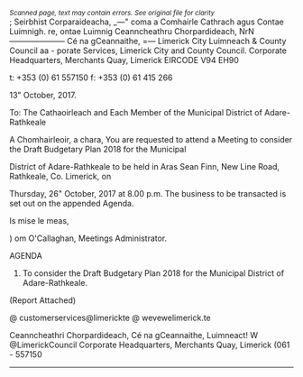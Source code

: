 *<small>Scanned page, text may contain errors. See original file for clarity</small>*  
; Seirbhist Corparaideacha,
_—" coma a Comhairle Cathrach agus Contae Luimnigh.
re, ontae Luimnig Ceanncheathru Chorpardideach,
NrN ——————— Cé na gCeannaithe,
=— Limerick City Luimneach
& County Council aa -
porate Services,
Limerick City and County Council.
Corporate Headquarters,
Merchants Quay,
Limerick
EIRCODE V94 EH90

t: +353 (0) 61 557150
f: +353 (0) 61 415 266

13" October, 2017.

To: The Cathaoirleach and Each Member of the Municipal District of Adare-Rathkeale

A Chomhairleoir, a chara,
You are requested to attend a Meeting to consider the Draft Budgetary Plan 2018 for the Municipal

District of Adare-Rathkeale to be held in Aras Sean Finn, New Line Road, Rathkeale, Co. Limerick, on

Thursday, 26" October, 2017 at 8.00 p.m. The business to be transacted is set out on the
appended Agenda.

Is mise le meas,

)
om O'Callaghan,
Meetings Administrator.

AGENDA

1. To consider the Draft Budgetary Plan 2018 for the Municipal District of Adare-Rathkeale.

(Report Attached)

@ customerservices@limerickte
@ wevewelimerick.te

Ceanncheathri Chorpardideach, Cé na gCeannaithe, Luimneact! W @LimerickCouncil
Corporate Headquarters, Merchants Quay, Limerick (061 - 557150

---
